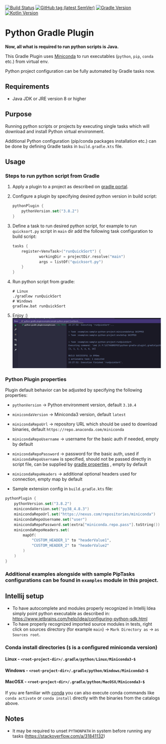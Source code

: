 [![Build Status](https://img.shields.io/endpoint.svg?url=https%3A%2F%2Factions-badge.atrox.dev%2FPrzemyslawSwiderski%2Fpython-gradle-plugin%2Fbadge&style=plastic)](https://actions-badge.atrox.dev/PrzemyslawSwiderski/python-gradle-plugin/goto)
[![GitHub tag (latest SemVer)](https://img.shields.io/github/v/tag/PrzemyslawSwiderski/python-gradle-plugin?label=Plugin%20Version&sort=semver&style=plastic)](https://plugins.gradle.org/plugin/com.pswidersk.python-plugin)
[![Gradle Version](https://img.shields.io/badge/Gradle%20Version-7.4.1-yellowgreen?style=plastic)](https://gradle.org/releases/)
[![Kotlin Version](https://img.shields.io/badge/Kotlin%20Version-1.6.21-darkviolet?style=plastic)](https://kotlinlang.org/docs/releases.html)

# Python Gradle Plugin

**Now, all what is required to run python scripts is Java.**

This Gradle Plugin uses [Miniconda](https://docs.conda.io/en/latest/miniconda.html)
to run executables (`python`, `pip`, `conda` etc.) from virtual env.

Python project configuration can be fully automated by Gradle tasks now.

## Requirements

* Java JDK or JRE version 8 or higher

## Purpose

Running python scripts or projects by executing single tasks which will download and install Python virtual environment.

Additional Python configuration (pip/conda packages installation etc.) can be done by defining Gradle tasks
in `build.gradle.kts` file.

## Usage

### Steps to run python script from Gradle

1. Apply a plugin to a project as described
   on [gradle portal](https://plugins.gradle.org/plugin/com.pswidersk.python-plugin).
2. Configure a plugin by specifying desired python version in build script:
    ```kotlin
    pythonPlugin {
        pythonVersion.set("3.8.2")
    }
    ```
3. Define a task to run desired python script, for example to run `quicksort.py` script in `main` dir add the following
   task configuration to build script:
    ```kotlin
    tasks {
        register<VenvTask>("runQuickSort") {
                workingDir = projectDir.resolve("main")
                args = listOf("quicksort.py")
        }
    }
    ```
4. Run python script from gradle:
    ```shell script
    # Linux
    ./gradlew runQuickSort
    # Windows
    gradlew.bat runQuickSort
    ```

5. Enjoy :)
   ![Quick Sort Python Script run](./quickSortPy.gif)

### Python Plugin properties

Plugin default behavior can be adjusted by specifying the following properties:

- `pythonVersion` -> Python environment version, default `3.10.4`
- `minicondaVersion` -> Miniconda3 version, default `latest`
- `minicondaRepoUrl` -> repository URL which should be used to download binaries,
  default `https://repo.anaconda.com/miniconda`
- `minicondaRepoUsername` -> username for the basic auth if needed, empty by default
- `minicondaRepoPassword` -> password for the basic auth, used if `minicondaRepoUsername` is specified, should not be
  passed directly in script file, can be supplied
  by [gradle properties](https://docs.gradle.org/current/userguide/build_environment.html#sec:gradle_configuration_properties)
  , empty by default
- `minicondaRepoHeaders` -> additional optional headers used for connection, empty map by default

- Sample extension config in `build.gradle.kts` file:

```kotlin
pythonPlugin {
    pythonVersion.set("3.8.2")
    minicondaVersion.set("py38_4.8.3")
    minicondaRepoUrl.set("https://nexus.com/repositories/miniconda")
    minicondaRepoUsername.set("user")
    minicondaRepoPassword.set(extra["miniconda.repo.pass"].toString())
    minicondaRepoHeaders.set(
        mapOf(
            "CUSTOM_HEADER_1" to "headerValue1",
            "CUSTOM_HEADER_2" to "headerValue2"
        )
    )
}
```

### Additional examples alongside with sample PipTasks configurations can be found in `examples` module in this project.

## Intellij setup

* To have autocomplete and modules properly recognized in Intellij Idea simply point python executable as described in:
  https://www.jetbrains.com/help/idea/configuring-python-sdk.html
* To have properly recognized imported source modules in tests, right click on sources directory (for example `main`)
  -> `Mark Directory as` -> `as Sources root`.

### Conda install directories (`$` is a configured miniconda version)

#### Linux - `<root-project-dir>/.gradle/python/Linux/Miniconda3-$`

#### Windows - `<root-project-dir>/.gradle/python/Windows/Miniconda3-$`

#### MacOSX - `<root-project-dir>/.gradle/python/MacOSX/Miniconda3-$`

If you are familiar with [conda](https://conda.io/projects/conda/en/latest/user-guide/index.html) you can also execute
conda commands like `conda activate` or `conda install` directly with the binaries from the catalogs above.

## Notes

* It may be required to unset `PYTHONPATH` in system before running any tasks (https://stackoverflow.com/a/31841132)  
